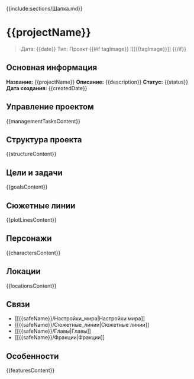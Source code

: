 {{include:sections/Шапка.md}}

# {{projectName}}

> Дата: {{date}}
> Тип: Проект
{{#if tagImage}}
![[{{tagImage}}]]
{{/if}}

## Основная информация

**Название:** {{projectName}}
**Описание:** {{description}}
**Статус:** {{status}}
**Дата создания:** {{createdDate}}

## Управление проектом

{{managementTasksContent}}

## Структура проекта

{{structureContent}}

## Цели и задачи

{{goalsContent}}

## Сюжетные линии

{{plotLinesContent}}

## Персонажи

{{charactersContent}}

## Локации

{{locationsContent}}

## Связи

- [[{{safeName}}/Настройки_мира|Настройки мира]]
- [[{{safeName}}/Сюжетные_линии|Сюжетные линии]]
- [[{{safeName}}/Главы|Главы]]
- [[{{safeName}}/Фракции|Фракции]]

## Особенности

{{featuresContent}}
